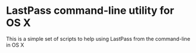 # LastPass command-line utility for OS X

This is a simple set of scripts to help using LastPass from the command-line in OS X
